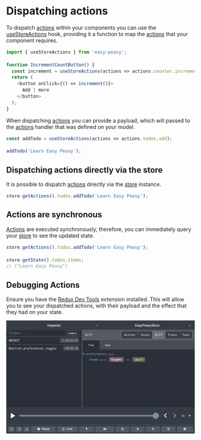 # Dispatching actions

To dispatch [actions](/docs/api/action) within your components you can use the [useStoreActions](/docs/api/use-store-actions) hook, providing it a function to map the [actions](/docs/api/action) that your component requires.

```javascript
import { useStoreActions } from 'easy-peasy';

function IncrementCountButton() {
  const increment = useStoreActions(actions => actions.counter.increment);
  return (
    <button onClick={() => increment()}>
      Add 1 more
    </button>
  );
}
```

When dispatching [actions](/docs/api/action) you can provide a payload, which will passed to the [actions](/docs/api/action) handler that was defined on your model.

```javascript
const addTodo = useStoreActions(actions => actions.todos.add);

addTodo('Learn Easy Peasy');
```

## Dispatching actions directly via the store

It is possible to dispatch [actions](/docs/api/action) directly via the [store](/docs/api/store) instance.

```javascript
store.getActions().todos.addTodo('Learn Easy Peasy');
```

## Actions are synchronous

[Actions](/docs/api/action) are executed synchronously, therefore, you can immediately query your [store](/docs/api/store) to see the updated state.

```javascript
store.getActions().todos.addTodo('Learn Easy Peasy');

store.getState().todos.items;
// ["Learn Easy Peasy"]
```

## Debugging Actions

Ensure you have the [Redux Dev Tools](https://github.com/zalmoxisus/redux-devtools-extension) extension installed. This will allow you to see your dispatched actions, with their payload and the effect that they had on your state.

<img src="../../assets/devtools-action.png" />